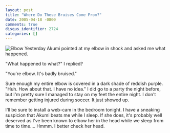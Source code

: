 ```yaml
---
layout: post
title: "Where Do These Bruises Come From?"
date: 2005-04-18 -0800
comments: true
disqus_identifier: 2724
categories: []
---
```

![Elbow](/images/elbow.jpg) Yesterday Akumi pointed at my elbow in shock
and asked me what happened.

"What happened to what?" I replied?

"You're elbow. It's badly bruised."

Sure enough my entire elbow is covered in a dark shade of reddish
purple. "Huh. How about that. I have no idea." I did go to a party the
night before, but I'm pretty sure I managed to stay on my feet the
entire night. I don't remember getting injured during soccer. It just
showed up.

I'll be sure to install a web-cam in the bedroom tonight. I have a
sneaking suspicion that Akumi beats me while I sleep. If she does, it's
probably well deserved as I've been known to elbow her in the head while
we sleep from time to time.... Hmmm. I better check her head.

